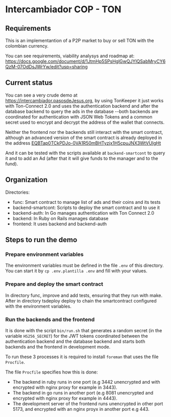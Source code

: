 # Intercambiador COP - TON

## Requirements

This is an implementantion of a P2P market to buy or sell TON with the colombian currency.

You can see requirements, viability analysys and roadmap at:
<https://docs.google.com/document/d/1JtmHp5SPsHglGwQJYlQSabMryCY6QzM-07OdDsJWrYw/edit?usp=sharing>


## Current status 

You can see a very crude demo at <https://intercambiador.pasosdeJesus.org>,
by using TonKeeper it just works with Ton-Connect 2.0 and uses the 
authentication backend and after the database backend to query the ads in 
the database --both backends are coordinated for authentication with JSON 
Web Tokens and a common secret used to encrypt and decrypt the address of 
the wallet that connects.

Neither the frontend nor the backends still interact with the smart contract,
although an advanced version of the smart contract is already deployed in 
the address
[EQBTap0TCkPDJo-0VA1R50mBHTyzjx1H5cpuJNX3WtVUIgHt](https://testnet.tonscan.org/address/EQBTap0TCkPDJo-0VA1R50mBHTyzjx1H5cpuJNX3WtVUIgHt)

And it can be tested with the scripts available at `backend-smartcont` to
query it and to add an Ad (after that it will give funds to the manager 
and to the fund).


## Organization

Directories:
* func: Smart contract to manage list of ads and their coins and its tests
* backend-smartcont: Scripts to deploy the smart contract and to use it
* backend-auth: In Go manages authentication with Ton Connect 2.0
* backend: In Ruby on Rails manages database
* frontend: It uses backend and backend-auth


## Steps to run the demo

### Prepare environment variables

The environment variables must be defined in the file `.env` of this directory.
You can start it by `cp .env.plantilla .env` and fill with your values.

### Prepare and deploy the smart contract

In directory func, improve and add tests, ensuring that they run with make.
After in directory tsdeploy deploy to chain the smartcontract configured
with the environment variables.

### Run the backends and the frontend

It is done with the script `bin/run.sh` that generates a random secret
(in the variable `HS256_SECRET`) for the JWT tokens coordinated between
the authentication backend and the database backend and starts both
backends and the frontend in development mode.

To run these 3 processes it is required to install `foreman` that uses the file
`Procfile`.

The file `Procfile` specifies how this is done:
  * The backend in ruby runs in one port (e.g 3442 unencrypted and with 
    encrypted with nginx proxy for example in 3443).
  * The backend in go runs in another port (e.g 8081 unencrypted and encrypted
    with nginx proxy for example in 4443).
  * The development server of the frontend runs unencrypted in other
    port 5173, and encrypted with an nginx proyx in another port e.g 443.



